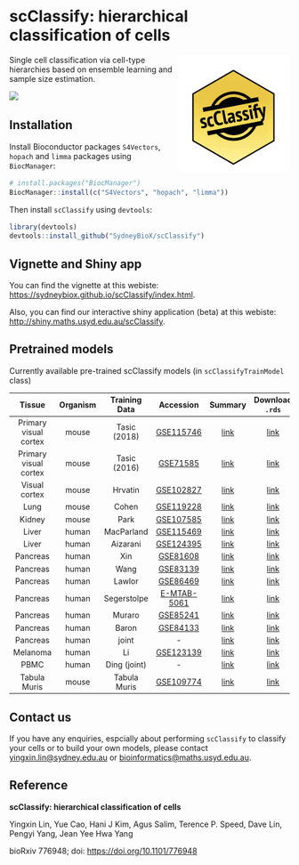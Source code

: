 # scClassify: hierarchical classification of cells

<img src="man/figures/scClassifySticker.png" align="right" width="200"/>

Single cell classification via cell-type hierarchies based on ensemble learning and sample size estimation.


[![](https://travis-ci.org/SydneyBioX/scClassify.svg?branch=master)]()

## Installation


Install Bioconductor packages `S4Vectors`, `hopach` and `limma` packages using `BiocManager`:

```r
# install.packages("BiocManager")
BiocManager::install(c("S4Vectors", "hopach", "limma"))
```

Then install `scClassify` using `devtools`:

```r
library(devtools)
devtools::install_github("SydneyBioX/scClassify")
```

## Vignette and Shiny app

You can find the vignette at this webiste: https://sydneybiox.github.io/scClassify/index.html.

Also, you can find our interactive shiny application (beta) at this webiste:
http://shiny.maths.usyd.edu.au/scClassify.



## Pretrained models

Currently available pre-trained scClassify models (in `scClassifyTrainModel` class)

|          Tissue        | Organism | Training Data | Accession |  Summary                                | Download `.rds`  |
| :--: | :--: | :--: | :--: | :--: | :--: |
| Primary visual cortex  |   mouse  |  Tasic (2018) | [GSE115746](https://www.ncbi.nlm.nih.gov/geo/query/acc.cgi?acc=GSE115746)    | [link](https://SydneyBioX.github.io/scClassify/articles/webOnly/Tasic2018_mouseNeuronal.html)|    [link](http://www.maths.usyd.edu.au/u/yingxinl/wwwnb/scClassify/trainTasicV2resClass.rds)    |
| Primary visual cortex  |   mouse  |  Tasic (2016) | [GSE71585](https://www.ncbi.nlm.nih.gov/geo/query/acc.cgi?acc=GSE71585)    | [link](https://SydneyBioX.github.io/scClassify/articles/webOnly/Tasic2016_mouseNeuronal.html)|  [link](http://www.maths.usyd.edu.au/u/yingxinl/wwwnb/scClassify/trainTasicV1resClass.rds)   |
| Visual cortex          |   mouse  |  Hrvatin      | [GSE102827](https://www.ncbi.nlm.nih.gov/geo/query/acc.cgi?acc=GSE102827)  |   [link](https://SydneyBioX.github.io/scClassify/articles/webOnly/Hrvatin_mouseNeuronal.html)        |  [link](http://www.maths.usyd.edu.au/u/yingxinl/wwwnb/scClassify/trainHrvatinresClass.rds)  |
|    Lung                |   mouse  |  Cohen        |   [GSE119228](https://www.ncbi.nlm.nih.gov/geo/query/acc.cgi?acc=GSE119228)        |    [link](https://SydneyBioX.github.io/scClassify/articles/webOnly/Cohen_mouseLung.html)        |  [link](http://www.maths.usyd.edu.au/u/yingxinl/wwwnb/scClassify/trainCohenresClass.rds)    |
|    Kidney              |   mouse  |  Park         |  [GSE107585](https://www.ncbi.nlm.nih.gov/geo/query/acc.cgi?acc=GSE107585)         | [link](https://SydneyBioX.github.io/scClassify/articles/webOnly/Park_mouseKidney.html)          |   [link](http://www.maths.usyd.edu.au/u/yingxinl/wwwnb/scClassify/trainParkresClass.rds)     |
|    Liver               |   human  |  MacParland   | [GSE115469](https://www.ncbi.nlm.nih.gov/geo/query/acc.cgi?acc=GSE115469)          | [link](https://SydneyBioX.github.io/scClassify/articles/webOnly/MacParlandres_humanLiver.html)   | [link](http://www.maths.usyd.edu.au/u/yingxinl/wwwnb/scClassify/trainMacParlandresClass.rds)  |
|    Liver               |   human  |  Aizarani     |  [GSE124395](https://www.ncbi.nlm.nih.gov/geo/query/acc.cgi?acc=GSE124395)         | [link](https://SydneyBioX.github.io/scClassify/articles/webOnly/Aizarani_humanLiver.html)        |  [link](http://www.maths.usyd.edu.au/u/yingxinl/wwwnb/scClassify/trainAizaraniresClass.rds) |
|    Pancreas            |   human  |  Xin          |   [GSE81608](https://www.ncbi.nlm.nih.gov/geo/query/acc.cgi?acc=GSE81608)         |  [link](https://SydneyBioX.github.io/scClassify/articles/webOnly/Xin_humanPancreas.html)          |  [link](http://www.maths.usyd.edu.au/u/yingxinl/wwwnb/scClassify/trainXinClass.rds)                   |
|    Pancreas            |   human  |  Wang         |   [GSE83139](https://www.ncbi.nlm.nih.gov/geo/query/acc.cgi?acc=GSE83139)        |  [link](https://SydneyBioX.github.io/scClassify/articles/webOnly/Wang_humanPancreas.html)          |     [link](http://www.maths.usyd.edu.au/u/yingxinl/wwwnb/scClassify/trainWangClass.rds)                |
|    Pancreas            |   human  |  Lawlor       |   [GSE86469](https://www.ncbi.nlm.nih.gov/geo/query/acc.cgi?acc=GSE86469)         |  [link](https://SydneyBioX.github.io/scClassify/articles/webOnly/Lawlor_humanPancreas.html)           |     [link](http://www.maths.usyd.edu.au/u/yingxinl/wwwnb/scClassify/trainLawlorClass.rds)                |
|    Pancreas            |   human  |  Segerstolpe  |   [E-MTAB-5061](https://www.ebi.ac.uk/arrayexpress/E-MTAB-5061)        |  [link](https://SydneyBioX.github.io/scClassify/articles/webOnly/Segerstolpe_humanPancreas.html)           |  [link](http://www.maths.usyd.edu.au/u/yingxinl/wwwnb/scClassify/trainSegerstolpeClass.rds)                  |
|    Pancreas            |   human  |  Muraro       |    [GSE85241](https://www.ncbi.nlm.nih.gov/geo/query/acc.cgi?acc=GSE85241)         | [link](https://SydneyBioX.github.io/scClassify/articles/webOnly/Muraro_humanPancreas.html)           |     [link](http://www.maths.usyd.edu.au/u/yingxinl/wwwnb/scClassify/trainMuraroClass.rds)               |
|    Pancreas            |   human  |  Baron        |   [GSE84133](https://www.ncbi.nlm.nih.gov/geo/query/acc.cgi?acc=GSE84133)         |  [link](https://SydneyBioX.github.io/scClassify/articles/webOnly/Baron_humanPancreas.html)          |   [link](http://www.maths.usyd.edu.au/u/yingxinl/wwwnb/scClassify/trainBaronClass.rds)               |
|    Pancreas            |   human  |  joint        |    -     |  [link](https://SydneyBioX.github.io/scClassify/articles/webOnly/Joint_humanPancreas.html)          |        [link](http://www.maths.usyd.edu.au/u/yingxinl/wwwnb/scClassify/jointPancreasClass.rds)          |
|    Melanoma            |   human  |  Li           | [GSE123139](https://www.ncbi.nlm.nih.gov/geo/query/acc.cgi?acc=GSE123139)          |   [link](https://SydneyBioX.github.io/scClassify/articles/webOnly/Li_humanMelanoma.html)         |    [link](http://www.maths.usyd.edu.au/u/yingxinl/wwwnb/scClassify/trainLiresClass.rds)     |
|    PBMC                |   human  |  Ding (joint) |    -   |  [link](https://SydneyBioX.github.io/scClassify/articles/webOnly/Joint_humanPBMC.html)   |           [link](http://www.maths.usyd.edu.au/u/yingxinl/wwwnb/scClassify/jointPBMCClass.rds)        |
|    Tabula Muris        |   mouse  |  Tabula Muris | [GSE109774](https://www.ncbi.nlm.nih.gov/geo/query/acc.cgi?acc=GSE109774)           |   [link](https://SydneyBioX.github.io/scClassify/articles/webOnly/TabulaMuris.html)        |    [link](http://www.maths.usyd.edu.au/u/yingxinl/wwwnb/scClassify/trainTMresClass.rds)              |



## Contact us

If you have any enquiries, espcially about performing `scClassify` to classify your cells or to build your own models, please contact <yingxin.lin@sydney.edu.au> or <bioinformatics@maths.usyd.edu.au>.


## Reference

**scClassify: hierarchical classification of cells**

Yingxin Lin, Yue Cao, Hani J Kim, Agus Salim, Terence P. Speed, Dave Lin, Pengyi Yang, Jean Yee Hwa Yang

bioRxiv 776948; doi: https://doi.org/10.1101/776948


